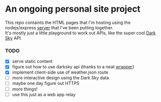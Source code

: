 # An ongoing personal site project
This repo containts the HTML pages that I'm hosting using the nodejs/express [server](https://github.com/wwmairs/server "a rather simple server") that I've been putting together.  
It's mostly just a little playground to work out APIs, like the super cool [Dark Sky](https://darksky.net) API. 

### TODO
- [x] serve static content
- [x] figure out how to use darksky api (thanks to a neat [wrapper](https://github.com/soplakanets/node-forecastio))
- [x] implement client-side use of weather.json route
- [ ] more interactive design using the Dark Sky data
- [ ] maybe one day figure out HTTPS
- [ ] more things!
- [ ] use this just as a web app relay

